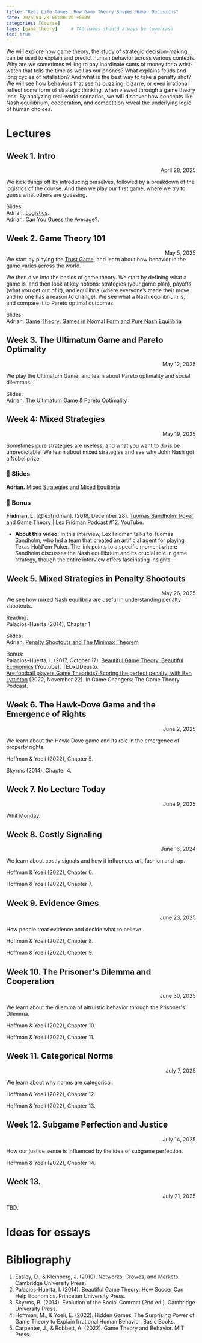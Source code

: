 ```yaml
---
title: "Real Life Games: How Game Theory Shapes Human Decisions"
date: 2025-04-28 00:00:00 +0000
categories: [Course]
tags: [game_theory]     # TAG names should always be lowercase
toc: true
---
```


We will explore how game theory, the study of strategic decision-making, can be used to explain and predict human behavior across various contexts. Why are we sometimes willing to pay inordinate sums of money for a wrist-watch that tells the time as well as our phones? What explains feuds and long cycles of retaliation? And what is the best way to take a penalty shot? We will see how behaviors that seems puzzling, bizarre, or even irrational reflect some form of strategic thinking, when viewed through a game theory lens. By analyzing real-world scenarios, we will discover how concepts like Nash equilibrium, cooperation, and competition reveal the underlying logic of human choices.

# Lectures

## Week 1. Intro
<div style="text-align: right">
    April 28, 2025
</div>

We kick things off by introducing ourselves, 
followed by a breakdown of the logistics of the course. 
And then we play our first game, where we try to guess what others are guessing.

Slides:
<br>
<i class="fa-solid fa-file-pdf"></i>
Adrian.
<a href = "/content/teaching/2025-ss-real-life-games/01-01-logistics.pdf">Logistics</a>.
<br>
<i class="fa-solid fa-file-pdf"></i>
Adrian.
<a href = "/content/teaching/2025-ss-real-life-games/01-02-guess-average.pdf">Can You Guess the Average?</a>.




## Week 2. Game Theory 101
<div style="text-align: right">
    May 5, 2025
</div>
We start by playing the <a href="https://en.wikibooks.org/wiki/Bestiary_of_Behavioral_Economics/Trust_Game">Trust Game</a>, 
and learn about how behavior in the game varies across the world.

We then dive into the basics of game theory. 
We start by defining what a game is, and then look at key notions: 
strategies (your game plan), payoffs (what you get out of it),
and equilibria (where everyone’s made their move and no one has a reason to change). 
We see what a Nash equilibrium is, and compare it to Pareto optimal outcomes.


Slides:
<br>
<i class="fa-solid fa-file-pdf"></i>
Adrian. [Game Theory: Games in Normal Form and Pure Nash Equilibria](/content/teaching/2025-ss-real-life-games/02-01-game-theory-pure-nash-equilibria.pdf)





## Week 3. The Ultimatum Game and Pareto Optimality
<div style="text-align: right">
May 12, 2025
</div>

We play the Ultimatum Game, and learn about Pareto optimality and social dilemmas.

Slides:
<br>
<i class="fa-solid fa-file-pdf"></i>
Adrian. [The Ultimatum Game & Pareto Optimality](/content/teaching/2025-ss-real-life-games/03-01-game-theory-ultimatum-pareto.pdf)




## Week 4: Mixed Strategies
<div style="text-align: right">
    May 19, 2025
</div>

Sometimes pure strategies are useless, and what you want to do is be unpredictable.
We learn about mixed strategies and see why John Nash got a Nobel prize.


### 📄 Slides
**Adrian.**
[Mixed Strategies and Mixed Equilibria](/content/teaching/2025-ss-real-life-games/04-01-game-theory-mixed-nash.pdf)

### 🔗 Bonus
**Fridman, L.** 
[@lexfridman]. (2018, December 28). 
[Tuomas Sandholm: Poker and Game Theory | Lex Fridman Podcast #12](https://www.youtube.com/watch?v=b7bStIQovcY).
YouTube.

- **About this video:** In this interview, Lex Fridman talks to Tuomas Sandholm, who led a team that created an artificial agent for playing Texas Hold'em Poker. The link points to a specific moment where Sandholm discusses the Nash equilibrium and its crucial role in game strategy, though the entire interview offers fascinating insights.






## Week 5. Mixed Strategies in Penalty Shootouts
<div style="text-align: right">
    May 26, 2025
</div>
We see how mixed Nash equilibria are useful in understanding penalty shootouts.


Reading:
<br>
<i class="fas fa-tasks"></i>
Palacios-Huerta (2014), Chapter 1

Slides:
<br>
<i class="fa-solid fa-file-pdf"></i>
Adrian. [Penalty Shootouts and The Minimax Theorem](/content/teaching/2025-ss-real-life-games/05-01-minimax-penalty-kicks.pdf)

Bonus:
<br>
<i class="fa-solid fa-link"></i>
Palacios-Huerta, I. (2017, October 17). [Beautiful Game Theory, Beautiful Economics](https://www.youtube.com/watch?v=OlNIky8n57c) [Youtube]. TEDxUDeusto.
<br>
<i class="fa-solid fa-link"></i>
[Are football players Game Theorists? Scoring the perfect penalty, with Ben Lyttleton](https://tws-gamechanger.libsyn.com/are-football-players-game-theorists-scoring-the-perfect-penalty-with-ben-lyttleton) (2022, November 22). In Game Changers: The Game Theory Podcast.



## Week 6. The Hawk-Dove Game and the Emergence of Rights
<div style="text-align: right">
    June 2, 2025
</div>

We learn about the Hawk-Dove game and its role in the emergence of property rights.

<i class="fas fa-tasks"></i>
Hoffman & Yoeli (2022), Chapter 5.

<i class="fas fa-tasks"></i>
Skyrms (2014), Chapter 4.







## Week 7. No Lecture Today
<div style="text-align: right">
    June 9, 2025
</div>

Whit Monday.


## Week 8. Costly Signaling
<div style="text-align: right">
    June 16, 2024
</div>

We learn about costly signals and how it influences art, fashion and rap.

<i class="fas fa-tasks"></i>
Hoffman & Yoeli (2022), Chapter 6.

<i class="fas fa-tasks"></i>
Hoffman & Yoeli (2022), Chapter 7.



## Week 9. Evidence Gmes
<div style="text-align: right">
    June 23, 2025
</div>

How people treat evidence and decide what to believe.


<i class="fas fa-tasks"></i>
Hoffman & Yoeli (2022), Chapter 8.

<i class="fas fa-tasks"></i>
Hoffman & Yoeli (2022), Chapter 9.




## Week 10. The Prisoner's Dilemma and Cooperation
<div style="text-align: right">
    June 30, 2025
</div>

We learn about the dilemma of altruistic behavior through the Prisoner's Dilemma.

<i class="fas fa-tasks"></i>
Hoffman & Yoeli (2022), Chapter 10.

<i class="fas fa-tasks"></i>
Hoffman & Yoeli (2022), Chapter 11.




## Week 11. Categorical Norms
<div style="text-align: right">
    July 7, 2025
</div>

We learn about why norms are categorical.


<i class="fas fa-tasks"></i>
Hoffman & Yoeli (2022), Chapter 12.

<i class="fas fa-tasks"></i>
Hoffman & Yoeli (2022), Chapter 13.




## Week 12. Subgame Perfection and Justice
<div style="text-align: right">
    July 14, 2025
</div>

How our justice sense is influenced by the idea of subgame perfection.

<i class="fas fa-tasks"></i>
Hoffman & Yoeli (2022), Chapter 14.





## Week 13.
<div style="text-align: right">
    July 21, 2025
</div>

TBD.

<!-- We see why the many are better than the few,
why groups are wise, and why democracy may work better if people talked
to each other less. -->


<!-- We talk about the history and mathematics of apportionment 
for the US House of Representatives.

<i class="fas fa-tasks"></i>
Szpiro (2010), Chapters 9 and 10

<i class="fa-solid fa-file-pdf"></i>
Adrian.
<a href = "/content/teaching/2024-ws-adventures/13-01-apportionment-history.pdf">The History of Apportionment in the US</a> -->



# Ideas for essays

# Bibliography
1. Easley, D., & Kleinberg, J. (2010). Networks, Crowds, and Markets. Cambridge University Press.
2. Palacios-Huerta, I. (2014). Beautiful Game Theory: How Soccer Can Help Economics. Princeton University Press.
3. Skyrms, B. (2014). Evolution of the Social Contract (2nd ed.). Cambridge University Press.
4. Hoffman, M., & Yoeli, E. (2022). Hidden Games: The Surprising Power of Game Theory to Explain Irrational Human Behavior. Basic Books.
5. Carpenter, J., & Robbett, A. (2022). Game Theory and Behavior. MIT Press.
